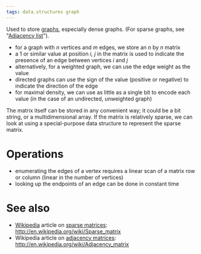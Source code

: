 ```yaml
---
tags: data.structures graph
---
```


Used to store [graphs](/wiki/graphs), especially dense graphs. (For sparse graphs, see "[Adjacency list](/wiki/Adjacency_list)").

-   for a graph with *n* vertices and *m* edges, we store an *n* by *n* matrix
-   a 1 or similar value at position *i, j* in the matrix is used to indicate the presence of an edge between vertices *i* and *j*
-   alternatively, for a weighted graph, we can use the edge weight as the value
-   directed graphs can use the sign of the value (positive or negative) to indicate the direction of the edge
-   for maximal density, we can use as little as a single bit to encode each value (in the case of an undirected, unweighted graph)

The matrix itself can be stored in any convenient way; it could be a bit string, or a multidimensional array. If the matrix is relatively sparse, we can look at using a special-purpose data structure to represent the sparse matrix.

# Operations

-   enumerating the edges of a vertex requires a linear scan of a matrix row or column (linear in the number of vertices)
-   looking up the endpoints of an edge can be done in constant time

# See also

-   [Wikipedia](/wiki/Wikipedia) article on [sparse matrices](/wiki/sparse_matrices): <http://en.wikipedia.org/wiki/Sparse_matrix>
-   Wikipedia article on [adjacency matrices](/wiki/adjacency_matrices): <http://en.wikipedia.org/wiki/Adjacency_matrix>

